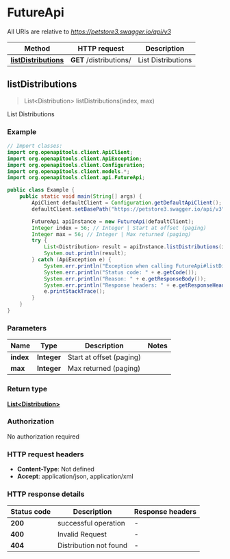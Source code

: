 # FutureApi

All URIs are relative to *https://petstore3.swagger.io/api/v3*

| Method | HTTP request | Description |
|------------- | ------------- | -------------|
| [**listDistributions**](FutureApi.md#listDistributions) | **GET** /distributions/ | List Distributions |



## listDistributions

> List&lt;Distribution&gt; listDistributions(index, max)

List Distributions



### Example

```java
// Import classes:
import org.openapitools.client.ApiClient;
import org.openapitools.client.ApiException;
import org.openapitools.client.Configuration;
import org.openapitools.client.models.*;
import org.openapitools.client.api.FutureApi;

public class Example {
    public static void main(String[] args) {
        ApiClient defaultClient = Configuration.getDefaultApiClient();
        defaultClient.setBasePath("https://petstore3.swagger.io/api/v3");

        FutureApi apiInstance = new FutureApi(defaultClient);
        Integer index = 56; // Integer | Start at offset (paging)
        Integer max = 56; // Integer | Max returned (paging)
        try {
            List<Distribution> result = apiInstance.listDistributions(index, max);
            System.out.println(result);
        } catch (ApiException e) {
            System.err.println("Exception when calling FutureApi#listDistributions");
            System.err.println("Status code: " + e.getCode());
            System.err.println("Reason: " + e.getResponseBody());
            System.err.println("Response headers: " + e.getResponseHeaders());
            e.printStackTrace();
        }
    }
}
```

### Parameters


| Name | Type | Description  | Notes |
|------------- | ------------- | ------------- | -------------|
| **index** | **Integer**| Start at offset (paging) | |
| **max** | **Integer**| Max returned (paging) | |

### Return type

[**List&lt;Distribution&gt;**](Distribution.md)

### Authorization

No authorization required

### HTTP request headers

- **Content-Type**: Not defined
- **Accept**: application/json, application/xml


### HTTP response details
| Status code | Description | Response headers |
|-------------|-------------|------------------|
| **200** | successful operation |  -  |
| **400** | Invalid Request |  -  |
| **404** | Distribution not found |  -  |

